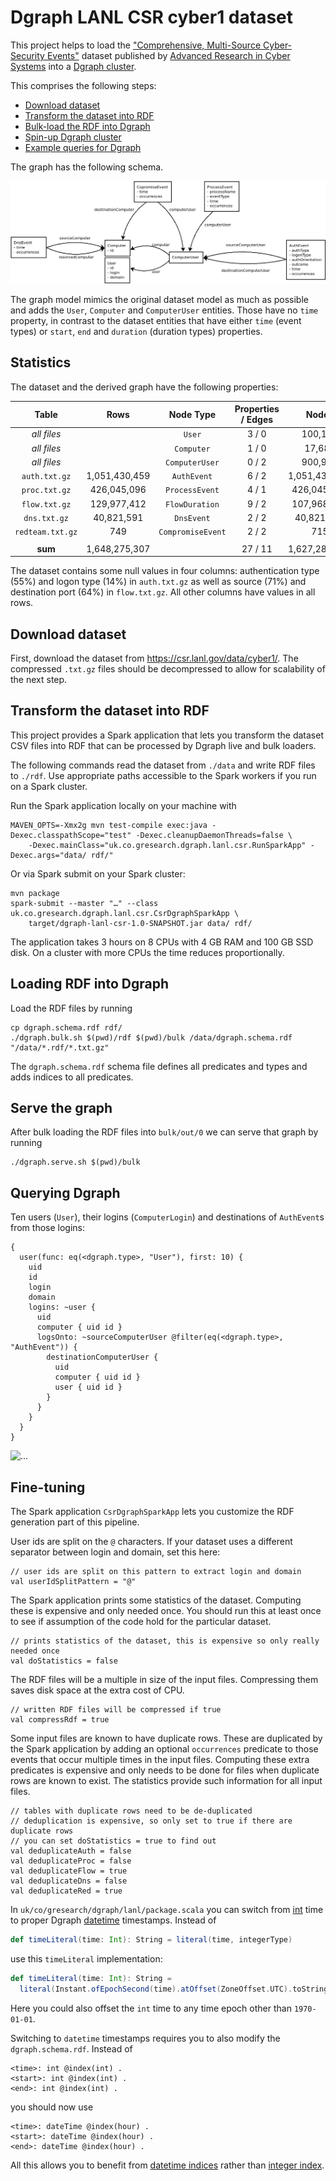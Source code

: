 # Dgraph LANL CSR cyber1 dataset

This project helps to load the ["Comprehensive, Multi-Source Cyber-Security Events"](https://csr.lanl.gov/data/cyber1/) dataset published
by [Advanced Research in Cyber Systems](https://csr.lanl.gov/) into a [Dgraph cluster](https://dgraph.io/docs/get-started#dgraph).

This comprises the following steps:

- [Download dataset](#download-dataset)
- [Transform the dataset into RDF](#transform-the-dataset-into-rdf)
- [Bulk-load the RDF into Dgraph](#loading-rdf-into-dgraph)
- [Spin-up Dgraph cluster](#serve-the-graph)
- [Example queries for Dgraph](#querying-dgraph)

The graph has the following schema.

![...](schema.png)

The graph model mimics the original dataset model as much as possible and adds the `User`, `Computer`
and `ComputerUser` entities. Those have no `time` property, in contrast to the dataset entities that
have either `time` (event types) or `start`, `end` and `duration` (duration types) properties.

## Statistics

The dataset and the derived graph have the following properties:

|Table           |Rows         |Node Type        |Properties<br/>/ Edges|Nodes        |Triples       |
|:--------------:|:-----------:|:---------------:|:--------------------:|:-----------:|:------------:|
|*all files*     |             |`User`           | 3 / 0                |      100,162|       400,648|
|*all files*     |             |`Computer`       | 1 / 0                |       17,684|        35,368|
|*all files*     |             |`ComputerUser`   | 0 / 2                |      900,983|     2,702,949|
|`auth.txt.gz`   |1,051,430,459|`AuthEvent`      | 6 / 2                |1,051,430,459| 7,680,842,814|
|`proc.txt.gz`   |  426,045,096|`ProcessEvent`   | 4 / 1                |  426,045,096| 2,130,225,480|
|`flow.txt.gz`   |  129,977,412|`FlowDuration`   | 9 / 2                |  107,968,032| 1,048,963,354|
|`dns.txt.gz`    |   40,821,591|`DnsEvent`       | 2 / 2                |   40,821,591|   163,286,364|
|`redteam.txt.gz`|          749|`CompromiseEvent`| 2 / 2                |          715|         2,872|
|||||||
|**sum**         |1,648,275,307|                 |27 / 11               |1,627,284,722|11,026,459,849|

The dataset contains some null values in four columns:
authentication type (55%) and logon type (14%) in `auth.txt.gz` as well as
source (71%) and destination port (64%) in `flow.txt.gz`.
All other columns have values in all rows.

## Download dataset

First, download the dataset from https://csr.lanl.gov/data/cyber1/.
The compressed `.txt.gz` files should be decompressed to allow for scalability of the next step.

## Transform the dataset into RDF

This project provides a Spark application that lets you transform the dataset CSV files into RDF
that can be processed by Dgraph live and bulk loaders.

The following commands read the dataset from `./data` and write RDF files to `./rdf`.
Use appropriate paths accessible to the Spark workers if you run on a Spark cluster.

Run the Spark application locally on your machine with

    MAVEN_OPTS=-Xmx2g mvn test-compile exec:java -Dexec.classpathScope="test" -Dexec.cleanupDaemonThreads=false \
        -Dexec.mainClass="uk.co.gresearch.dgraph.lanl.csr.RunSparkApp" -Dexec.args="data/ rdf/"

Or via Spark submit on your Spark cluster:

    mvn package
    spark-submit --master "…" --class uk.co.gresearch.dgraph.lanl.csr.CsrDgraphSparkApp \
        target/dgraph-lanl-csr-1.0-SNAPSHOT.jar data/ rdf/

The application takes 3 hours on 8 CPUs with 4 GB RAM and 100 GB SSD disk.
On a cluster with more CPUs the time reduces proportionally.

## Loading RDF into Dgraph

Load the RDF files by running

    cp dgraph.schema.rdf rdf/
    ./dgraph.bulk.sh $(pwd)/rdf $(pwd)/bulk /data/dgraph.schema.rdf "/data/*.rdf/*.txt.gz"

The `dgraph.schema.rdf` schema file defines all predicates and types and adds indices to all predicates.

## Serve the graph

After bulk loading the RDF files into `bulk/out/0` we can serve that graph by running

    ./dgraph.serve.sh $(pwd)/bulk

## Querying Dgraph

Ten users (`User`), their logins (`ComputerLogin`) and destinations of `AuthEvent`s from those logins:

    {
      user(func: eq(<dgraph.type>, "User"), first: 10) {
        uid
        id
        login
        domain
        logins: ~user {
          uid
          computer { uid id }
          logsOnto: ~sourceComputerUser @filter(eq(<dgraph.type>, "AuthEvent")) {
            destinationComputerUser {
              uid
              computer { uid id }
              user { uid id }
            }
          }
        }
      }
    }

![...](dgraph-ratel-query-graph.png)


## Fine-tuning

The Spark application `CsrDgraphSparkApp` lets you customize the RDF generation part of this pipeline.

User ids are split on the `@` characters. If your dataset uses a different separator between login and domain, set this here:

    // user ids are split on this pattern to extract login and domain
    val userIdSplitPattern = "@"

The Spark application prints some statistics of the dataset. Computing these is expensive and only needed once.
You should run this at least once to see if assumption of the code hold for the particular dataset.

    // prints statistics of the dataset, this is expensive so only really needed once
    val doStatistics = false

The RDF files will be a multiple in size of the input files. Compressing them saves disk space at the extra cost of CPU.

    // written RDF files will be compressed if true
    val compressRdf = true

Some input files are known to have duplicate rows. These are duplicated by the Spark application by adding
an optional `occurrences` predicate to those events that occur multiple times in the input files.
Computing these extra predicates is expensive and only needs to be done for files when duplicate rows are known to exist.
The statistics provide such information for all input files.

    // tables with duplicate rows need to be de-duplicated
    // deduplication is expensive, so only set to true if there are duplicate rows
    // you can set doStatistics = true to find out
    val deduplicateAuth = false
    val deduplicateProc = false
    val deduplicateFlow = true
    val deduplicateDns = false
    val deduplicateRed = true

In `uk/co/gresearch/dgraph/lanl/package.scala` you can switch from [int](https://dgraph.io/docs/query-language/schema/#scalar-types) time
to proper Dgraph [datetime](https://dgraph.io/docs/query-language/schema/#scalar-types) timestamps.
Instead of

```scala
def timeLiteral(time: Int): String = literal(time, integerType)
```

use this `timeLiteral` implementation:

```scala
def timeLiteral(time: Int): String =
  literal(Instant.ofEpochSecond(time).atOffset(ZoneOffset.UTC).toString, datetimeType)
```

Here you could also offset the `int` time to any time epoch other than `1970-01-01`.

Switching to `datetime` timestamps requires you to also modify the `dgraph.schema.rdf`. Instead of

    <time>: int @index(int) .
    <start>: int @index(int) .
    <end>: int @index(int) .

you should now use

    <time>: dateTime @index(hour) .
    <start>: dateTime @index(hour) .
    <end>: dateTime @index(hour) .

All this allows you to benefit from [datetime indices](https://dgraph.io/docs/query-language/schema/#datetime-indices)
rather than [integer index](https://dgraph.io/docs/query-language/schema/#indexing).
